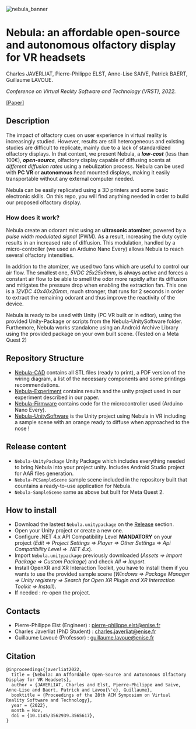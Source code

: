 ![nebula_banner](https://user-images.githubusercontent.com/20073809/198014753-975e6ed2-2b6e-4484-b7b0-5a9902b57aae.png)

# Nebula: an affordable open-source and autonomous olfactory display for VR headsets

Charles JAVERLIAT, Pierre-Philippe ELST, Anne-Lise SAIVE, Patrick BAERT, Guillaume LAVOUE.

_Conference on Virtual Reality Software and Technology (VRST), 2022._

[[Paper]](https://hal.science/hal-03838757v1/file/Nebula_VRST_2022%20%281%29.pdf)

## Description 

The impact of olfactory cues on user experience in virtual reality is increasingly studied. However, results are still heterogeneous and existing studies are difficult to replicate, mainly due to a lack of standardized olfactory displays. In that context, we present Nebula, a **_low-cost_** (less than 100€), **_open-source_**, olfactory display capable of diffusing scents at *different diffusion rates* using a nebulization process. Nebula can be used with **PC VR** or **autonomous** head mounted displays, making it easily transportable without any external computer needed.

Nebula can be easily replicated using a 3D printers and some basic electronic skills. On this repo, you will find anything needed in order to build our proposed olfactory display. 

### How does it work?

Nebula create an odorant mist using an **ultrasonic atomizer**, powered by a *pulse width modulated signal* (PWM). As a result, increasing the duty cycle results in an increased rate of diffusion.
This modulation, handled by a micro-controller (we used an Arduino Nano Every) allows Nebula to reach several olfactory intensities.

In addition to the atomizer, we used two fans which are useful to control our air flow. The smallest one, *5VDC 25x25x6mm*, is always active and forces a constant air flow to be able to smell the odor more rapidly after its diffusion and mitigates the pressure drop when enabling the extraction fan. This one is a *12VDC 40x40x20mm*, much stronger, that runs for 2 seconds in order to extract the remaining odorant and thus improve the reactivity of the device.

Nebula is ready to be used with Unity (PC VR built or in editor), using the provided Unity-Package or scripts from the Nebula-UnitySoftware folder.
Furthemore, Nebula works standalone using an Android Archive Library using the provided package on your own built scene. (Tested on a Meta Quest 2)

  ## Repository Structure

  * [Nebula-CAD](https://github.com/Plateforme-VR-ENISE/Nebula-Core/tree/master/Nebula-CAD) contains all STL files (ready to print), a PDF version of the wiring diagram, a list of the necessary components and some printings recommendations.
  * [Nebula-Experiment](https://github.com/Plateforme-VR-ENISE/Nebula-Core/tree/master/Nebula-Experiment) contains results and the unity project used in our experiment described in our paper.
  * [Nebula-Firmware](https://github.com/Plateforme-VR-ENISE/Nebula-Core/tree/master/Nebula-Firmware) contains code for the microcontroller used (Arduino Nano Every).
  * [Nebula-UnitySoftware](https://github.com/Plateforme-VR-ENISE/Nebula-Core/tree/master/Nebula-UnitySoftware) is the Unity project using Nebula in VR including a sample scene with an orange ready to diffuse when approached to the nose !
  
   ## Release content
   
   * ``Nebula-UnityPackage`` Unity Package which includes everything needed to bring Nebula into your project unity. Includes Android Studio project for AAR files generation.
   * ``Nebula-PCSampleScene`` sample scene included in the repository built that countains a ready-to-use application for Nebula.
   * ``Nebula-SampleScene`` same as above but built for Meta Quest 2.

   ## How to install
   
  * Download the lastest ``Nebula.unitypackage`` on the [Release](https://github.com/Plateforme-VR-ENISE/Nebula-Core/releases) section.
  * Open your Unity project or create a new one.
  * Configure .NET 4.x API Compatibility Level **MANDATORY** on your project (*Edit => Project Settings => Player => Other Settings => Api Compatibility Level => .NET 4.x*).
  * Import ``Nebula.unitypackage`` previously downloaded (*Assets => Import Package => Custom Package*) and check *All => Import*.
  * Install OpenXR and XR Interaction Toolkit, you have to install them if you wants to use the provided sample scene (*Windows => Package Manager => Unity registery => Search for Open XR Plugin and XR Interaction Toolkit => Install*).
  * If needed : re-open the project.
   
   ## Contacts
   
   * Pierre-Philippe Elst (Engineer) : pierre-philippe.elst@enise.fr
   * Charles Javerliat (PhD Student) : charles.javerliat@enise.fr
   * Guillaume Lavoué (Professor) : guillaume.lavoue@enise.fr

## Citation

```
@inproceedings{javerliat2022,
  title = {Nebula: An Affordable Open-Source and Autonomous Olfactory Display for VR Headsets},
  author = {JAVERLIAT, Charles and Elst, Pierre-Philippe and Saive, Anne-Lise and Baert, Patrick and Lavou{\'e}, Guillaume},
  booktitle = {Proceedings of the 28th ACM Symposium on Virtual Reality Software and Technology},
  year = {2022},
  month = Nov,
  doi = {10.1145/3562939.3565617},
}
```
